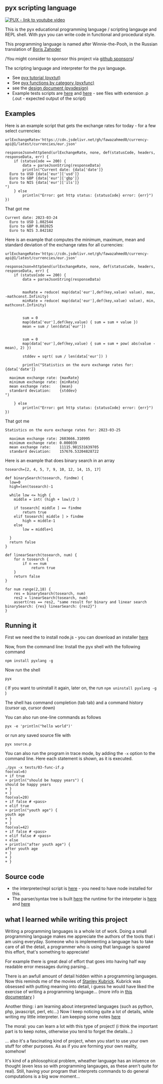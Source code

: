 ## pyx scripting language

[<img alt="PUX - link to youtube video" src="notes/pux.jpg" />](https://www.youtube.com/watch?v=l3yhBEQlH_Y) 

This is the pyx educational programming language / scripting langauge and REPL shell.  With pyx you can write code in functional and procedural style.

This programming language is named after Winnie-the-Pooh, in the Russian translation of [Boris Zahoder](https://en.wikipedia.org/wiki/Boris_Zakhoder)

/You might consider to sponsor this project via [github sponsors](https://github.com/sponsors/MoserMichael)/

The scripting language and interpreter for the pyx language.  

- See [pyx tutorial (pyxtut)](PYXTUT.md)
- See [pyx functions by category (pyxfunc)](PYXFUNC.md)
- see the [design document (pyxdesign)](PYXDESIGN.md)
- Example tests scripts are [here](https://github.com/MoserMichael/jscriptparse/tree/main/tests) and [here](https://github.com/MoserMichael/jscriptparse/tree/main/leetcode) - see files with extension .p (.out - expected output of the script)

## Examples

Here is an example script that gets the exchange rates for today - for a few select currencies: 

```
urlExchangeRate='https://cdn.jsdelivr.net/gh/fawazahmed0/currency-api@1/latest/currencies/eur.json'

responseJson=httpSend(urlExchangeRate, none, def(statusCode, headers, responseData, err) {
    if (statusCode == 200) {
        data = parseJsonString(responseData)
        println("Current date: {data['date']}
  Euro to USD {data['eur']['usd']}
  Euro to GBP {data['eur']['gbp']}
  Euro to NIS {data['eur']['ils']}
")
    } else
        println("Error: got http status: {statusCode} error: {err}")
})
```

That got me 

```
Current date: 2023-03-24
  Euro to USD 1.082544
  Euro to GBP 0.882025
  Euro to NIS 3.842182
```

Here is an example that computes the minimum, maximum, mean and standard deviation of the exchange rates for all currencies:

```
urlExchangeRate='https://cdn.jsdelivr.net/gh/fawazahmed0/currency-api@1/latest/currencies/eur.json'

responseJson=httpSend(urlExchangeRate, none, def(statusCode, headers, responseData, err) {
    if (statusCode == 200) {
        data = parseJsonString(responseData)


        maxRate = reduce( map(data['eur'],def(key,value) value), max, -mathconst.Infinity)
        minRate = reduce( map(data['eur'],def(key,value) value), min, mathconst.Infinity)


        sum = 0
        map(data['eur'],def(key,value) { sum = sum + value })
        mean = sum / len(data['eur'])


        sum = 0
        map(data['eur'],def(key,value) { sum = sum + pow( abs(value - mean), 2) })

        stddev = sqrt( sum / len(data['eur']) )

        println("Statistics on the euro exchange rates for: {data['date']}

  maximum exchange rate: {maxRate}
  minimum exchange rate: {minRate}
  mean exchange rate:    {mean}
  standard deviation:    {stddev}
")

    } else
        println("Error: got http status: {statusCode} error: {err}")
})
```

That got me

```
Statistics on the euro exchange rates for: 2023-03-25

  maximum exchange rate: 2603666.310995
  minimum exchange rate: 0.000039
  mean exchange rate:    11115.981531639705
  standard deviation:    157676.53204828722
```

Here is an example that does binary search in an array

```
tosearch=[2, 4, 5, 7, 9, 10, 12, 14, 15, 17]

def binarySearch(tosearch, findme) {
  low=0
  high=len(tosearch)-1

  while low <= high {
    middle = int( (high + low)/2 )

    if tosearch[ middle ] == findme
        return true
    elif tosearch[ middle ] > findme
        high = middle-1
    else
        low = middle+1

  }
  return false
}

def linearSearch(tosearch, num) {
    for n tosearch {
        if n == num
            return true
    }
    return false
}

for num range(2,18) {
    res = binarySearch(tosearch, num)
    res2 = linearSearch(tosearch, num)
    assert(res == res2, "same result for binary and linear search binarySearch: {res} linearSearch: {res2}")
}

```

## Running it

First we need the to install node.js - you can download an installer [here](https://nodejs.org/en/download/)

Now, from the command line: Install the pyx shell with the following command 

```npm install pyxlang -g```

Now run the shell 

```pyx```

( If you want to uninstall it again, later on, the run ```npm uninstall pyxlang -g``` )

The shell has command completion (tab tab) and a command history (cursor up, cursor down) 

You can also run one-line commands as follows

```
pyx -e 'println("hello world")'
```

or run any saved source file with

```
pyx source.p
```

You can also run the program in trace mode, by adding the ```-x``` option to the command line. Here each statement is shown, as it is executed.

```
./pyx -x tests/03-func-if.p
foo(val=6)
+ if true
+ println("should be happy years") {
should be happy years
+ }
+ }
foo(val=20)
+ if false # <pass>
+ elif true
+ println("youth age") {
youth age
+ }
+ }
foo(val=42)
+ if false # <pass>
+ elif false # <pass>
+ else
+ println("after youth age") {
after youth age
+ }
+ }
+ }
```

## Source code 

- the interpreter/repl script is [here](https://github.com/MoserMichael/jscriptparse/blob/main/pyx) - you need to have node installed for this.
- The parser/syntax tree is built [here](https://github.com/MoserMichael/jscriptparse/blob/main/scripty.js) the runtime for the interpeter is [here](https://github.com/MoserMichael/jscriptparse/blob/main/rt.js) and [here](https://github.com/MoserMichael/jscriptparse/blob/main/rtbase.js) 


## what I learned while writing this project

Writing a programming languages is a whole lot of work. Doing a small programming language makes me appreciate the authors of the tools that i am using everyday. Someone who is implementing a language has to take care of all the detail, a programmer who is using that language is spared this effort, that's something to appreciate!

For example there is great deal of effort that goes into having half way readable error messages during parsing...

There is an awfull amount of detail hidden within a programming languages. Now this reminds me of the movies of [Stanley Kubrick](https://en.wikipedia.org/wiki/Stanley_Kubrick). Kubrick was obsessed with putting meaning into detail, i guess he would have liked the exercise of writing a programming language... (more info in [this documentary](https://www.youtube.com/watch?v=h8t5JFeoesk) )

Another thing: i am learning about interpreted languages (such as python, php, javascript, perl, etc...) 
Now I keep noticing quite a lot of details, while writing my little interpreter. I am keeping some notes [here](https://github.com/MoserMichael/jscriptparse/blob/main/notes/notes.txt)

The moral: you can learn a lot with this type of project! (i think the important part is to keep notes, otherwise you tend to forget the details...)

... also it's a fascinating kind of project, when you start to use your own stuff for other purposes. As as if you are forming your own reality, somehow!

It's kind of a philosophical problem, wheather language has an inluence on thought (even less so with programming langauges, as these aren't quite for real). Still, having your program that interprets commands to do general computations is a big wow moment...
